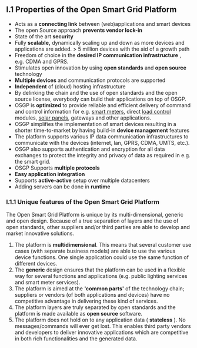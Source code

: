 ## I.1 Properties of the Open Smart Grid Platform

- Acts as a **connecting link** between (web)applications and smart devices
- The open Source approach **prevents vendor lock-in** 
- State of the art **security** 
- Fully **scalable,** dynamically scaling up and down as more devices and applications are added.  > 5 million devices with the aid of a growth path
- Freedom of choice in the **desired IP communication infrastructure** , e.g. CDMA and GPRS.
- Stimulates open innovation by using **open standards** and **open source** technology
- **Multiple devices** and communication protocols are supported
- **Independent** of (cloud) hosting infrastructure
- By delinking the chain and the use of open standards and the open source license, everybody can build their applications on top of OSGP.
- OSGP is **optimized** to provide reliable and efficient delivery of command and control information for e.g. [smart meters](http://en.wikipedia.org/wiki/Smart_meter), direct [load control](http://en.wikipedia.org/wiki/Load_control) modules, [solar panels](http://en.wikipedia.org/wiki/Solar_panels), gateways and other applications.
- OSGP simplifies the implementation of smart devices resulting in a shorter time-to-market by having build-in **device management** features
- The platform supports various IP data communication infrastructures to communicate with the devices (internet, lan, GPRS, CDMA, UMTS, etc.).
- OSGP also supports authentication and encryption for all data exchanges to protect the integrity and privacy of data as required in e.g. the smart grid.
- OSGP Supports **multiple protocols**
- **Easy application integration**
- Supports **active-active** setup over multiple datacenters
- Adding servers can be done in **runtime**
 

### I.1.1 Unique features of the Open Smart Grid Platform

The Open Smart Grid Platform is unique by its multi-dimensional, generic and open design. Because of a true separation of layers and the use of open standards, other suppliers and/or third parties are able to develop and market innovative solutions.

1. The platform is **multidimensional**. This means that several customer use cases (with separate business models) are able to use the various device functions. One single application could use the same function of different devices. 
2. The **generic** design ensures that the platform can be used in a flexible way for several functions and applications (e.g. public lighting services and smart meter services).
3. The platform is aimed at the **'common parts'** of the technology chain; suppliers or vendors (of both applications and devices) have no competitive advantage in delivering these kind of services.
4. The platform layers are truly separated by open standards and the platform is made available as **open source** software.
5. The  platform does not hold on to any application data ( **stateless** ). No messages/commands will ever get lost.
This enables third party vendors and developers to deliver innovative applications which are competitive in both rich functionalities and the generated data.
